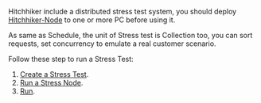 Hitchhiker include a distributed stress test system,  you should deploy [Hitchhiker-Node](https://github.com/brookshi/Hitchhiker-Node) to one or more PC before using it.

As same as Schedule, the unit of Stress test is Collection too, you can sort requests, set concurrency to emulate a real customer scenario.

Follow these step to run a Stress Test:
1. [Create a Stress Test](Create_Stress.md).
2. [Run a Stress Node](Node.md).
3. [Run](Run.md).